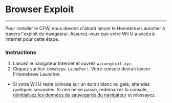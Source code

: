 # Browser Exploit
---
Pour installer le CFW, nous devons d'abord lancer le Homebrew Launcher à travers l'exploit du navigateur. Assurez-vous que votre Wii U a accès à Internet pour cette étape.

### Instructions

1. Lancez le navigateur Internet et ouvrez `wiiuexploit.xyz`.
1. Cliquez sur `Run Homebrew Launcher!`. Votre console devrait lancer l'Homebrew Launcher.
 - Si votre Wii U reste coincée sur un écran blanc ou gelé, attendez quelques secondes. Si rien ne se passe, redémarrez la console, [réinitialisez les données de sauvegarde du navigateur](https://en-americas-support.nintendo.com/app/answers/detail/a_id/1507/~/how-to-delete-the-internet-browser-history) et réessayez.